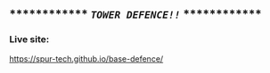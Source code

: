 ## ************ ***`TOWER DEFENCE!!`*** ************

### Live site:

https://spur-tech.github.io/base-defence/
